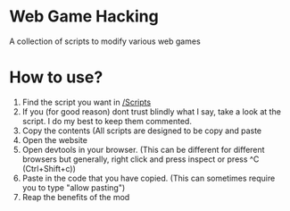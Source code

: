 # Web Game Hacking
A collection of scripts to modify various web games

# How to use?
1. Find the script you want in [/Scripts](/Scripts)
2. If you (for good reason) dont trust blindly what I say, take a look at the script. I do my best to keep them commented.
3. Copy the contents (All scripts are designed to be copy and paste
4. Open the website
5. Open devtools in your browser. (This can be different for different browsers but generally, right click and press inspect or press ^C (Ctrl+Shift+c))
6. Paste in the code that you have copied. (This can sometimes require you to type "allow pasting")
7. Reap the benefits of the mod
